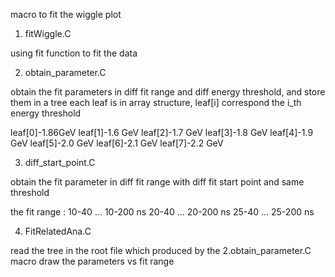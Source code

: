 macro to fit the wiggle plot

1. fitWiggle.C 
   
  using fit function to fit the data

2. obtain_parameter.C

  obtain the fit parameters in diff fit range and diff energy threshold, and store them in a tree
  each leaf is in array structure, leaf[i] correspond the i_th energy threshold

  leaf[0]-1.86GeV
  leaf[1]-1.6 GeV
  leaf[2]-1.7 GeV
  leaf[3]-1.8 GeV
  leaf[4]-1.9 GeV
  leaf[5]-2.0 GeV
  leaf[6]-2.1 GeV
  leaf[7]-2.2 GeV

3. diff_start_point.C

  obtain the fit parameter in diff fit range with diff fit start point and same threshold 
  
  the fit range : 10-40 ... 10-200 ns
                  20-40 ... 20-200 ns
                  25-40 ... 25-200 ns

4. FitRelatedAna.C
  
  read the tree in the root file which produced by the 2.obtain_parameter.C macro 
  draw the parameters vs fit range
